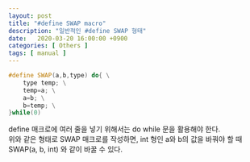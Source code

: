 ```yaml
---
layout: post
title: "#define SWAP macro"
description: "일반적인 #define SWAP 형태"
date:   2020-03-20 16:00:00 +0900
categories: [ Others ]
tags: [ manual ]
---
```


```c++
#define SWAP(a,b,type) do{ \
    type temp; \
    temp=a; \
    a=b; \
    b=temp; \
}while(0)
```

define 매크로에 여러 줄을 넣기 위해서는 do while 문을 활용해야 한다.  
위와 같은 형태로 SWAP 매크로를 작성하면, int 형인 a와 b의 값을 바꿔야 할 때 SWAP(a, b, int) 와 같이 바꿀 수 있다.